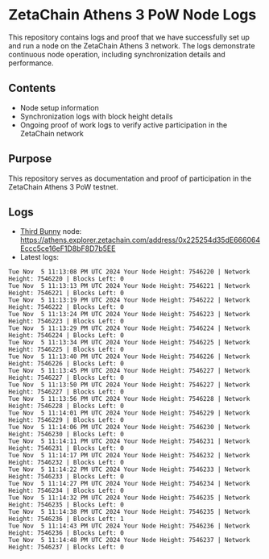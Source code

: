 # ZetaChain Athens 3 PoW Node Logs
This repository contains logs and proof that we have successfully set up and run a node on the ZetaChain Athens 3 network. The logs demonstrate continuous node operation, including synchronization details and performance.

## Contents
- Node setup information
- Synchronization logs with block height details
- Ongoing proof of work logs to verify active participation in the ZetaChain network

## Purpose
This repository serves as documentation and proof of participation in the ZetaChain Athens 3 PoW testnet.

## Logs

- [Third Bunny](https://thirdbunny.xyz/) node: https://athens.explorer.zetachain.com/address/0x225254d35dE666064Eccc5ce16eF1D8bF8D7b5EE
- Latest logs:
```
Tue Nov  5 11:13:08 PM UTC 2024 Your Node Height: 7546220 | Network Height: 7546220 | Blocks Left: 0
Tue Nov  5 11:13:13 PM UTC 2024 Your Node Height: 7546221 | Network Height: 7546221 | Blocks Left: 0
Tue Nov  5 11:13:19 PM UTC 2024 Your Node Height: 7546222 | Network Height: 7546222 | Blocks Left: 0
Tue Nov  5 11:13:24 PM UTC 2024 Your Node Height: 7546223 | Network Height: 7546223 | Blocks Left: 0
Tue Nov  5 11:13:29 PM UTC 2024 Your Node Height: 7546224 | Network Height: 7546224 | Blocks Left: 0
Tue Nov  5 11:13:34 PM UTC 2024 Your Node Height: 7546225 | Network Height: 7546225 | Blocks Left: 0
Tue Nov  5 11:13:40 PM UTC 2024 Your Node Height: 7546226 | Network Height: 7546226 | Blocks Left: 0
Tue Nov  5 11:13:45 PM UTC 2024 Your Node Height: 7546227 | Network Height: 7546227 | Blocks Left: 0
Tue Nov  5 11:13:50 PM UTC 2024 Your Node Height: 7546227 | Network Height: 7546227 | Blocks Left: 0
Tue Nov  5 11:13:56 PM UTC 2024 Your Node Height: 7546228 | Network Height: 7546228 | Blocks Left: 0
Tue Nov  5 11:14:01 PM UTC 2024 Your Node Height: 7546229 | Network Height: 7546229 | Blocks Left: 0
Tue Nov  5 11:14:06 PM UTC 2024 Your Node Height: 7546230 | Network Height: 7546230 | Blocks Left: 0
Tue Nov  5 11:14:11 PM UTC 2024 Your Node Height: 7546231 | Network Height: 7546231 | Blocks Left: 0
Tue Nov  5 11:14:17 PM UTC 2024 Your Node Height: 7546232 | Network Height: 7546232 | Blocks Left: 0
Tue Nov  5 11:14:22 PM UTC 2024 Your Node Height: 7546233 | Network Height: 7546233 | Blocks Left: 0
Tue Nov  5 11:14:27 PM UTC 2024 Your Node Height: 7546234 | Network Height: 7546234 | Blocks Left: 0
Tue Nov  5 11:14:32 PM UTC 2024 Your Node Height: 7546235 | Network Height: 7546235 | Blocks Left: 0
Tue Nov  5 11:14:38 PM UTC 2024 Your Node Height: 7546235 | Network Height: 7546236 | Blocks Left: 1
Tue Nov  5 11:14:43 PM UTC 2024 Your Node Height: 7546236 | Network Height: 7546236 | Blocks Left: 0
Tue Nov  5 11:14:48 PM UTC 2024 Your Node Height: 7546237 | Network Height: 7546237 | Blocks Left: 0
```
